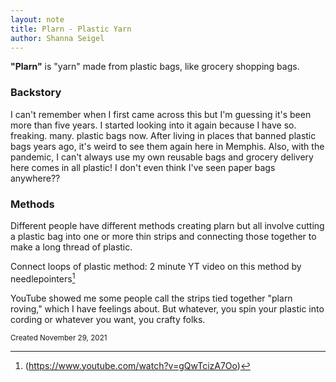 ```yaml
---
layout: note
title: Plarn - Plastic Yarn
author: Shanna Seigel
---
```



**"Plarn"** is "yarn" made from plastic bags, like grocery shopping bags. 

### Backstory
I can't remember when I first came across this but I'm guessing it's been more than five years. I started looking into it again because I have so. freaking. many. plastic bags now. After living in places that banned plastic bags years ago, it's weird to see them again here in Memphis. Also, with the pandemic, I can't always use my own reusable bags and grocery delivery here comes in all plastic! I don't even think I've seen paper bags anywhere??

### Methods
Different people have different methods creating plarn but all involve cutting a plastic bag into one or more thin strips and connecting those together to make a long thread of plastic.

Connect loops of plastic method:
2 minute YT video on this method by needlepointers[^1]



YouTube showed me some people call the strips tied together "plarn roving," which I have feelings about. But whatever, you spin your plastic into cording or whatever you want, you crafty folks.



[^1]:(https://www.youtube.com/watch?v=gQwTcizA7Oo)


<small>Created November 29, 2021</small>